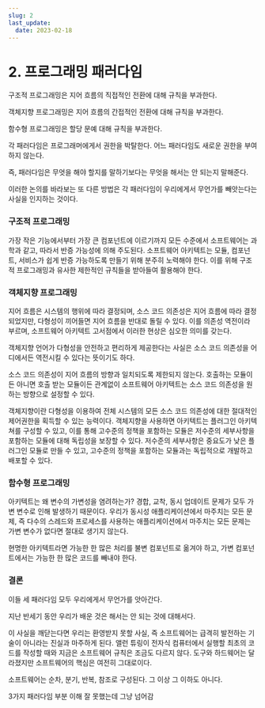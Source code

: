 ```yaml
---
slug: 2
last_update:
  date: 2023-02-18
---
```


# 2. 프로그래밍 패러다임

구조적 프로그래밍은 지어 흐름의 직접적인 전환에 대해 규칙을 부과한다.

객체지향 프로그래밍은 지어 흐름의 간접적인 전환에 대해 규칙을 부과한다.

함수형 프로그래밍은 할당 문예 대해 규칙을 부과한다.

각 패러다임은 프로그래머에게서 권한을 박탈한다. 어느 패러다임도 새로운 권한을 부여하지 않는다.

즉, 패러다임은 무엇을 해야 할지를 말하기보다는 무엇을 해서는 안 되는지 말해준다.

이러한 논의를 바라보는 또 다른 방법은 각 패러다임이 우리에게서 무언가를 빼앗는다는 사실을 인지하는 것이다.

### 구조적 프로그래밍

가장 작은 기능에서부터 가장 큰 컴포넌트에 이르기까지 모든 수준에서 소프트웨어는 과학과 같고, 따라서 반증 가능성에 의해 주도된다. 소프트웨어 아키텍트는 모듈, 컴포넌트, 서비스가 쉽게 반증 가능하도록 만들기 위해 분주히 노력해야 한다. 이를 위해 구조적 프로그래밍과 유사한 제한적인 규칙들을 받아들여 활용해야 한다.

### 객체지향 프로그래밍

지어 흐름은 시스템의 행위에 따라 결정되며, 소스 코드 의존성은 지어 흐름에 따라 결정되었지만, 다형성이 끼어들면 지어 흐름을 반대로 돌릴 수 있다. 이를 의존성 역전이라 부르며, 소프트웨어 아키텍트 고서점에서 이러한 현상은 심오한 의미를 갖는다.

객체지향 언어가 다형성을 안전하고 편리하게 제공한다는 사실은 소스 코드 의존성을 어디에서든 역전시킬 수 있다는 뜻이기도 하다.

소스 코드 의존성이 지어 흐름의 방향과 일치되도록 제한되지 않는다. 호출하는 모듈이든 아니면 호출 받는 모듈이든 관계없이 소프트웨어 아키텍트는 소스 코드 의존성을 원하는 방향으로 설정할 수 있다.

객체지향이란 다형성을 이용하여 전체 시스템의 모든 소스 코드 의존성에 대한 절대적인 제어권한을 획득할 수 있는 능력이다. 객체지향을 사용하면 아키텍트는 플러그인 아키텍쳐를 구성할 수 있고, 이를 통해 고수준의 정책을 포함하는 모듈은 저수준의 세부사항을 포함하는 모듈에 대해 독립성을 보장할 수 있다. 저수준의 세부사항은 중요도가 낮은 플러그인 모듈로 만들 수 있고, 고수준의 정책을 포함하는 모듈과는 독립적으로 개발하고 배포할 수 있다.

### 함수형 프로그래밍

아키텍트는 왜 변수의 가변성을 염려하는가? 경합, 교착, 동시 업데이트 문제가 모두 가변 변수로 인해 발생하기 때문이다. 우리가 동시성 애플리케이션에서 마주치는 모든 문제, 즉 다수의 스레드와 프로세스를 사용하는 애플리케이션에서 마주치는 모든 문제는 가변 변수가 없다면 절대로 생기지 않는다.

현명한 아키텍트라면 가능한 한 많은 처리를 불변 컴포넌트로 옮겨야 하고, 가변 컴포넌트에서는 가능한 한 많은 코드를 빼내야 한다.

### 결론

이들 세 패러다임 모두 우리에게서 무언가를 앗아간다.

지난 반세기 동안 우리가 배운 것은 해서는 안 되는 것에 대해서다.

이 사실을 깨닫는다면 우리는 환영받지 못할 사실, 즉 소프트웨어는 급격히 발전하는 기술이 아니라는 진실과 마주하게 된다. 앨런 튜링이 전자식 컴퓨터에서 실행할 최초의 코드를 작성할 때와 지금은 소프트웨어 규칙은 조금도 다르지 않다. 도구와 하드웨어는 달라졌지만 소프트웨어의 핵심은 여전히 그대로이다.

소프트웨어는 순차, 분기, 반복, 참조로 구성된다. 그 이상 그 이하도 아니다.

3가지 패러다임 부분 이해 잘 못했는데 그냥 넘어감
